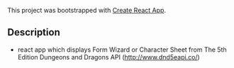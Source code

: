 This project was bootstrapped with [Create React App](https://github.com/facebook/create-react-app).

## Description

- react app which displays Form Wizard or Character Sheet from The 5th Edition Dungeons and Dragons API (http://www.dnd5eapi.co/)

